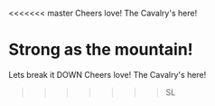 <<<<<<< master
Cheers love! The Cavalry's here!

Strong as the mountain!
=======
Lets break it DOWN
Cheers love! The Cavalry's here!
>>>>>>> SL
